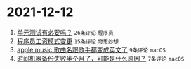 # 2021-12-12

1. [单元测试有必要吗？](https://www.v2ex.com/t/821608) `26条评论` `程序员`
1. [程序员工资模式变更](https://www.v2ex.com/t/821610) `15条评论` `奇思妙想`
1. [apple music 歌曲名跟歌手都变成英文了](https://www.v2ex.com/t/821604) `9条评论` `macOS`
1. [时间机器备份失败半个月了，可能是什么原因？](https://www.v2ex.com/t/821609) `7条评论` `macOS`
